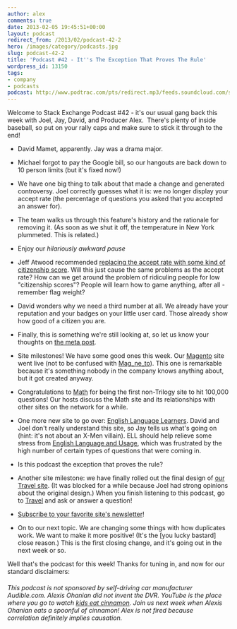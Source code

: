 ```yaml
---
author: alex
comments: true
date: 2013-02-05 19:45:51+00:00
layout: podcast
redirect_from: /2013/02/podcast-42-2
hero: /images/category/podcasts.jpg
slug: podcast-42-2
title: 'Podcast #42 - It''s The Exception That Proves The Rule'
wordpress_id: 13150
tags:
- company
- podcasts
podcast: http://www.podtrac.com/pts/redirect.mp3/feeds.soundcloud.com/stream/77975208-stack-exchange-stack-exchange-podcast-42.mp3
---
```


Welcome to Stack Exchange Podcast #42 - it's our usual gang back this week with Joel, Jay, David, and Producer Alex.  There's plenty of inside baseball, so put on your rally caps and make sure to stick it through to the end!



	
  * David Mamet, apparently. Jay was a drama major.

	
  * Michael forgot to pay the Google bill, so our hangouts are back down to 10 person limits (but it's fixed now!)

	
  * We have one big thing to talk about that made a change and generated controversy. Joel correctly guesses what it is: we no longer display your accept rate (the percentage of questions you asked that you accepted an answer for).

	
  * The team walks us through this feature's history and the rationale for removing it. (As soon as we shut it off, the temperature in New York plummeted. This is related.)

	
  * Enjoy our _hilariously awkward pause_

	
  * Jeff Atwood recommended [replacing the accept rate with some kind of citizenship score](http://meta.stackoverflow.com/questions/165179/replace-accept-rate-with-citizenship-level). Will this just cause the same problems as the accept rate? How can we get around the problem of ridiculing people for low "citizenship scores"? People will learn how to game anything, after all - remember flag weight?

	
  * David wonders why we need a third number at all. We already have your reputation and your badges on your little user card. Those already show how good of a citizen you are.

	
  * Finally, this is something we're still looking at, so let us know your thoughts on [the meta post](http://meta.stackoverflow.com/questions/165179/replace-accept-rate-with-citizenship-level).

	
  * Site milestones! We have some good ones this week. Our [Magento](http://magento.stackexchange.com/) site went live (not to be confused with [Mag_ne_to](http://fc09.deviantart.net/fs11/i/2006/238/0/0/Erik_Magnus_Magneto_Colors_by_ErikVonLehmann.jpg)). This one is remarkable because it's something nobody in the company knows anything about, but it got created anyway.

	
  * Congratulations to [Math](http://mathematics.stackexchange.com/) for being the first non-Trilogy site to hit 100,000 questions! Our hosts discuss the Math site and its relationships with other sites on the network for a while.

	
  * One more new site to go over: [English Language Learners](http://ell.stackexchange.com/). David and Joel don't really understand this site, so Jay tells us what's going on (hint: it's not about an X-Men villain). ELL should help relieve some stress from [English Language and Usage](http://english.stackexchange.com/), which was frustrated by the high number of certain types of questions that were coming in.

	
  * Is this podcast the exception that proves the rule?

	
  * Another site milestone: we have finally rolled out the final design of [our Travel site](http://travel.stackexchange.com/). (It was blocked for a while because Joel had strong opinions about the original design.) When you finish listening to this podcast, go to [Travel](http://travel.stackexchange.com/) and ask or answer a question!

	
  * [Subscribe to your favorite site's newsletter](http://stackexchange.com/newsletters)!

	
  * On to our next topic. We are changing some things with how duplicates work. We want to make it more positive! (It's the [you lucky bastard] close reason.) This is the first closing change, and it's going out in the next week or so.


Well that's the podcast for this week! Thanks for tuning in, and now for our standard disclaimers:


###### _This podcast is not sponsored by self-driving car manufacturer Audible.com. Alexis Ohanian did not invent the DVR. YouTube is the place where you go to watch [kids eat cinnamon](http://www.cinnamonchallenge.com/). Join us next week when Alexis Ohanian eats a spoonful of cinnamon! Alex is not fired because correlation definitely implies causation._





